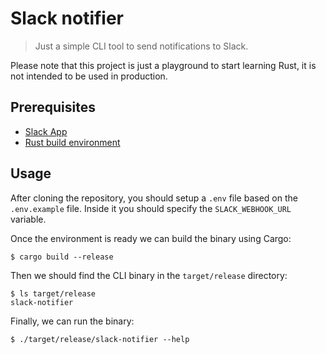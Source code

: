 # Slack notifier

> Just a simple CLI tool to send notifications to Slack.

Please note that this project is just a playground to start learning Rust, it is not intended to be used in production.

## Prerequisites

* [Slack App](https://api.slack.com/messaging/webhooks)
* [Rust build environment](https://www.rust-lang.org/tools/install)

## Usage

After cloning the repository, you should setup a `.env` file based on the `.env.example` file. Inside it you should specify the `SLACK_WEBHOOK_URL` variable.

Once the environment is ready we can build the binary using Cargo:

    $ cargo build --release

Then we should find the CLI binary in the `target/release` directory:

    $ ls target/release
    slack-notifier

Finally, we can run the binary:

    $ ./target/release/slack-notifier --help
